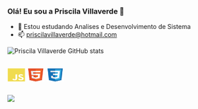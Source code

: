 ### Olá! Eu sou a Priscila Villaverde 👋

- 🌱 Estou estudando Analises e Desenvolvimento de Sistema
- 📫 priscilavillaverde@hotmail.com

![Priscila Villaverde GitHub stats](https://github-readme-stats.vercel.app/api?username=PriscilaVillaverde&show_icons=true&theme=dracula)

<div style="display: inline_block"><br>
  <img align="center" alt="Priscila-Js" height="30" width="40" src="https://raw.githubusercontent.com/devicons/devicon/master/icons/javascript/javascript-plain.svg">
  <img align="center" alt="Priscila-HTML" height="30" width="40" src="https://raw.githubusercontent.com/devicons/devicon/master/icons/html5/html5-original.svg">
  <img align="center" alt="Priscila-CSS" height="30" width="40" src="https://raw.githubusercontent.com/devicons/devicon/master/icons/css3/css3-original.svg">
  </div>
  
  ##
  
  <div> 
  <a href="https://www.linkedin.com/in/priscila-cavalcante-villaverde-5453a2119" target="_blank"><img src="https://img.shields.io/badge/-LinkedIn-%230077B5?style=for-the-badge&logo=linkedin&logoColor=white" target="_blank"></a> 
  
</div>
